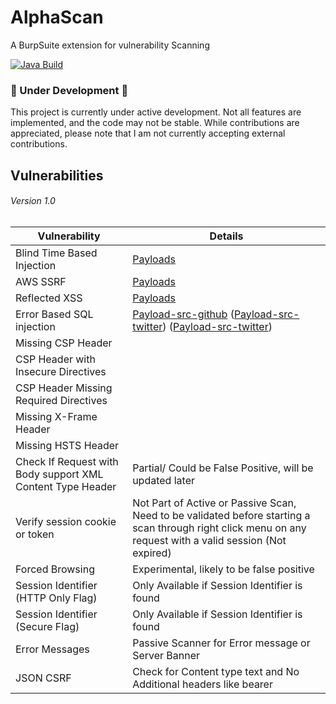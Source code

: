 # AlphaScan
A BurpSuite extension for vulnerability Scanning

[![Java Build](https://github.com/Anof-cyber/AlphaScan/actions/workflows/maven.yml/badge.svg)](https://github.com/Anof-cyber/AlphaScan/actions/workflows/maven.yml)

### 🚧 Under Development 🚧

This project is currently under active development. Not all features are implemented, and the code may not be stable. While contributions are appreciated, please note that I am not currently accepting external contributions.


## Vulnerabilities



###### Version  1.0

| Vulnerability                   | Details                                                                                                             |
|--------------------------------|----------------------------------------------------------------------------------------------------------------------|
| Blind Time Based Injection     | [Payloads](https://github.com/CyberM0nster/SQL-Injection-Payload-List-/blob/master/Generic%20Time%20Based%20SQL%20Injection%20Payloads)                                  |
| AWS SSRF                       | [Payloads](https://github.com/swisskyrepo/PayloadsAllTheThings/blob/master/Server%20Side%20Request%20Forgery/README.md#ssrf-url-for-cloud-instances)                        |
| Reflected XSS                  | [Payloads](https://github.com/Proviesec/xss-payload-list/tree/main)                                                |
| Error Based SQL injection      | [Payload-src-github](https://github.com/payloadbox/sql-injection-payload-list) ([Payload-src-twitter](https://x.com/Fabrikat0r/status/1731784913572200720?)) ([Payload-src-twitter](https://twitter.com/intigriti/status/1727669826338914506)) |
| Missing CSP Header             |                                                                                                                      |
| CSP Header with Insecure Directives |                                                                                                                  |
| CSP Header Missing Required Directives |                                                                                                            |
| Missing X-Frame Header         |                                                                                                                      |
| Missing HSTS Header            |                                                                                                                      |
| Check If Request with Body support XML Content Type Header |   Partial/ Could be False Positive, will be updated later                                                                                               |
| Verify session cookie or token | Not Part of Active or Passive Scan, Need to be validated before starting a scan through right click menu on any request with a valid session (Not expired) |
| Forced Browsing | Experimental, likely to be false positive|
| Session Identifier (HTTP Only Flag) | Only Available if Session Identifier is found|
| Session Identifier (Secure Flag) | Only Available if Session Identifier is found|
| Error Messages| Passive Scanner for Error message or Server Banner|
| JSON CSRF| Check for Content type text and No Additional headers like bearer|

<br>

